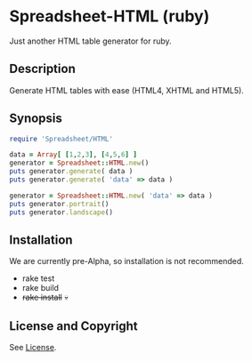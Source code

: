 Spreadsheet-HTML (ruby)
=======================
Just another HTML table generator for ruby.

Description
-----------
Generate HTML tables with ease (HTML4, XHTML and HTML5).

Synopsis
--------
```ruby
require 'Spreadsheet/HTML'

data = Array[ [1,2,3], [4,5,6] ]
generator = Spreadsheet::HTML.new()
puts generator.generate( data )
puts generator.generate( 'data' => data )

generator = Spreadsheet::HTML.new( 'data' => data )
puts generator.portrait()
puts generator.landscape()
```

Installation
------------
We are currently pre-Alpha, so installation is not recommended.

* rake test
* rake build
* ~~rake install~~ :skull:

License and Copyright
---------------------
See [License](License.md).
